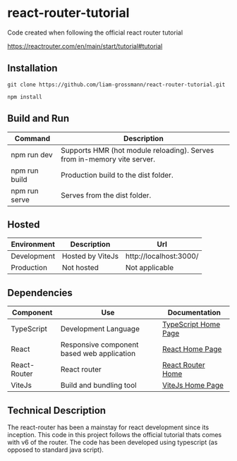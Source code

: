 # react-router-tutorial

Code created when following the official react router tutorial

https://reactrouter.com/en/main/start/tutorial#tutorial


## Installation 

    git clone https://github.com/liam-grossmann/react-router-tutorial.git

    npm install




## Build and Run

| Command       | Description                                                             |
| ------------- | ----------------------------------------------------------------------- |
| npm run dev   | Supports HMR (hot module reloading). Serves from in-memory vite server. |
| npm run build | Production build to the dist folder.                                    |
| npm run serve | Serves from the dist folder.                                            | 



## Hosted

| Environment | Description      | Url                    |
| ------------| ---------------- | -----------------------|
| Development | Hosted by ViteJs | http://localhost:3000/ | 
| Production  | Not hosted       | Not applicable         |



## Dependencies

| Component     | Use                                        | Documentation                                           |
| ------------- | ------------------------------------------ | ------------------------------------------------------- |
| TypeScript    | Development Language                       | [TypeScript Home Page](https://www.typescriptlang.org/) | 
| React         | Responsive component based web application | [React Home Page](https://reactjs.org/)                 |
| React-Router  | React router                               | [React Router Home](https://reactrouter.com/en/main)    |
| ViteJs        | Build and bundling tool                    | [ViteJs Home Page](https://vitejs.dev/)                 |


## Technical Description

The react-router has been a mainstay for react development since its inception. This code in this project follows the official tutorial thats comes with v6 of the router. The code has been developed using typescript (as opposed to standard java script).
